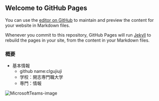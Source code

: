 ## Welcome to GitHub Pages

You can use the [editor on GitHub](https://github.com/clgujiugji/clgujiguji.github.io/edit/gh-pages/index.md) to maintain and preview the content for your website in Markdown files.

Whenever you commit to this repository, GitHub Pages will run [Jekyll](https://jekyllrb.com/) to rebuild the pages in your site, from the content in your Markdown files.

### 概要
- 基本情報
    - github name:clgujiuji
    - 学校：開志専門職大学
    - 専門：情報

![MicrosoftTeams-image](https://user-images.githubusercontent.com/91709559/143390990-7acdd276-1b00-4715-9e10-a15418ac4524.png)

